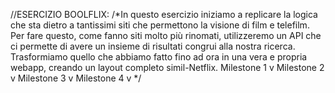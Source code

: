   //ESERCIZIO BOOLFLIX:
/*In questo esercizio iniziamo a replicare la logica che sta dietro a tantissimi siti che permettono la visione di film e telefilm.
Per fare questo, come fanno siti molto più rinomati, utilizzeremo un API che ci permette di avere un insieme di risultati congrui alla nostra ricerca.
Trasformiamo quello che abbiamo fatto fino ad ora in una vera e propria webapp, creando un layout completo simil-Netflix.
Milestone 1 v
Milestone 2 v
Milestone 3 v
Milestone 4 v
*/

